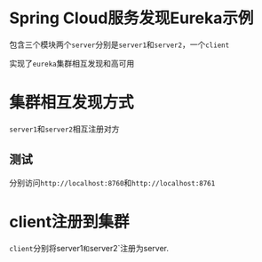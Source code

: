 # Spring Cloud服务发现Eureka示例

包含三个模块两个`server`分别是`server1`和`server2`，一个`client`

实现了`eureka`集群相互发现和高可用

# 集群相互发现方式

`server1`和`server2`相互注册对方

## 测试

分别访问`http://localhost:8760`和`http://localhost:8761`

# client注册到集群

`client`分别将server1`和`server2`注册为server.



